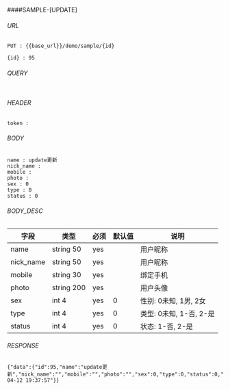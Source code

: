 ####SAMPLE-[UPDATE]

###### URL

~~~
PUT : {{base_url}}/demo/sample/{id}

{id} : 95
~~~

###### QUERY

~~~
~~~

###### HEADER

~~~
token : 
~~~

###### BODY

~~~
name : update更新
nick_name : 
mobile : 
photo : 
sex : 0
type : 0
status : 0
~~~

###### BODY_DESC

| 字段 | 类型 | 必须 | 默认值 | 说明 |
| --- | --- | --- | --- | --- |
| name | string 50 | yes |  | 用户昵称 |
| nick_name | string 50 | yes |  | 用户昵称 |
| mobile | string 30 | yes |  | 绑定手机 |
| photo | string 200 | yes |  | 用户头像 |
| sex | int 4 | yes | 0 | 性别: 0未知, 1男, 2女 |
| type | int 4 | yes | 0 | 类型: 0未知, 1-否, 2-是 |
| status | int 4 | yes | 0 | 状态: 1-否, 2-是 |

###### RESPONSE

~~~
{"data":{"id":95,"name":"update更新","nick_name":"","mobile":"","photo":"","sex":0,"type":0,"status":0,"update_time":"2021-04-12 19:37:57"}}
~~~

